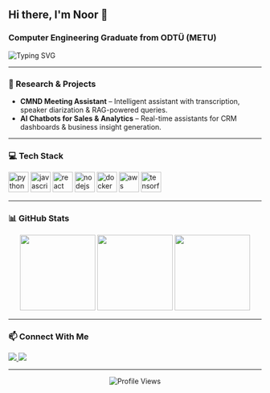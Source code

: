 <h2 align="left">Hi there, I'm Noor 👋</h2>

<h3 align="left">Computer Engineering Graduate from ODTÜ (METU)</h3>

<p align="left">
  <img src="https://readme-typing-svg.herokuapp.com?font=Fira+Code&duration=3000&pause=1000&color=F75C7E&center=false&vCenter=true&multiline=true&width=435&lines=AI+Engineer+%7C+PhD+Candidate+%7C+Problem+Solver;Building+Smart+Systems+with+ML+%26+NLP;Always+curious%2C+always+learning+%F0%9F%93%9A" alt="Typing SVG" />
</p>

---

### 🧠 Research & Projects

- **CMND Meeting Assistant** – Intelligent assistant with transcription, speaker diarization & RAG-powered queries.
- **AI Chatbots for Sales & Analytics** – Real-time assistants for CRM dashboards & business insight generation.

---

### 💻 Tech Stack

<p align="left">
  <img src="https://cdn.jsdelivr.net/gh/devicons/devicon/icons/python/python-original.svg" height="40" alt="python" />
  <img src="https://cdn.jsdelivr.net/gh/devicons/devicon/icons/javascript/javascript-original.svg" height="40" alt="javascript" />
  <img src="https://cdn.jsdelivr.net/gh/devicons/devicon/icons/react/react-original.svg" height="40" alt="react" />
  <img src="https://cdn.jsdelivr.net/gh/devicons/devicon/icons/nodejs/nodejs-original.svg" height="40" alt="nodejs" />
  <img src="https://cdn.jsdelivr.net/gh/devicons/devicon/icons/docker/docker-original.svg" height="40" alt="docker" />
  <img src="https://cdn.jsdelivr.net/gh/devicons/devicon/icons/aws/aws-original.svg" height="40" alt="aws" />
  <img src="https://cdn.jsdelivr.net/gh/devicons/devicon/icons/tensorflow/tensorflow-original.svg" height="40" alt="tensorflow" />
</p>

---

### 📊 GitHub Stats

<div align="center">
  <!-- Streak Stats -->
  <img src="https://streak-stats.demolab.com?user=Noor-Z1&theme=dark&hide_border=false&date_format=M%20j%5B%2C%20Y%5D" height="150" />

  <!-- GitHub Stats -->
  <img src="https://github-readme-stats.vercel.app/api?username=Noor-Z1&show_icons=true&hide_title=true&hide_rank=true&theme=dracula" height="150" />


  <!-- Top Languages -->
  <img src="https://github-readme-stats.vercel.app/api/top-langs?username=Noor-Z1&layout=compact&langs_count=6&theme=dracula&hide_border=false" height="150" />
</div>


---

### 📫 Connect With Me

<p align="left">
  <a href="https://www.linkedin.com/in/noor-ul-zain-305144145/" target="_blank">
    <img src="https://img.shields.io/badge/LinkedIn-0077B5?style=for-the-badge&logo=linkedin&logoColor=white" />
  </a>
  <a href="mailto:noorulzayn10@gmail.com" target="_blank">
    <img src="https://img.shields.io/badge/Gmail-D14836?style=for-the-badge&logo=gmail&logoColor=white" />
  </a>
</p>

---

<div align="center">
  <img src="https://profile-counter.glitch.me/Noor-Z1/count.svg?" alt="Profile Views" />
</div>
